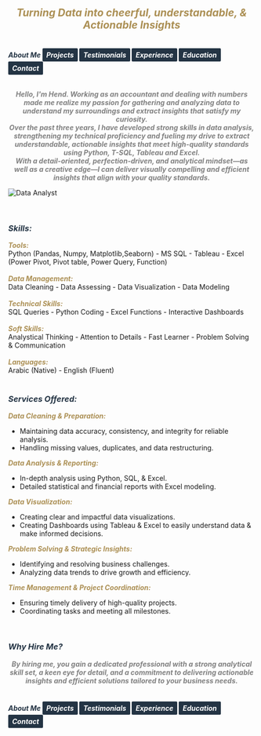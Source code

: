 ## ***<center><span style="color:#ac9055">Turning Data into cheerful, understandable, & Actionable Insights</span></center>***
<br>
<strong>
  <em>
    <span style="color:#243444"> 
      About Me 
    </span>
    <a href="https://hend-a-ghafour.github.io/Projects" style="display:inline-block; padding:5px 8px; color:white; background-color:#243444; text-align:center; text-decoration:none; border-radius:2px;">
      Projects
    </a>
    <a href="https://hend-a-ghafour.github.io/Testimonials" style="display:inline-block; padding:5px 8px; color:white; background-color:#243444; text-align:center; text-decoration:none; border-radius:2px;"> 
      Testimonials 
    </a>
    <a href="https://hend-a-ghafour.github.io/Experience" style="display:inline-block; padding:5px 8px; color:white; background-color:#243444; text-align:center; text-decoration:none; border-radius:2px;"> 
      Experience 
    </a>
    <a href="https://hend-a-ghafour.github.io/Certifications" style="display:inline-block; padding:5px 8px; color:white; background-color:#243444; text-align:center; text-decoration:none; border-radius:2px;"> 
      Education 
    </a>
    <a href="https://hend-a-ghafour.github.io/Contact" style="display:inline-block; padding:5px 8px; color:white; background-color:#243444; text-align:center; text-decoration:none; border-radius:2px;"> 
      Contact 
    </a>
  </em>
</strong>
<br><br>
<p>
  <strong>
    <em>
      <center>
        <span style="color:#808080">
          Hello, I'm Hend. Working as an accountant and dealing with numbers made me realize my passion for gathering and analyzing data to understand my surroundings and extract insights that satisfy my curiosity. <br>
          Over the past three years, I have developed strong skills in data analysis, strengthening my technical proficiency and fueling my drive to extract understandable, actionable insights that meet high-quality standards using Python, T-SQL, Tableau and Excel. <br> 
          With a detail-oriented, perfection-driven, and analytical mindset—as well as a creative edge—I can deliver visually compelling and efficient insights that align with your quality standards.
        </span>
      </center>
    </em>
  </strong>
</p>

![Data Analyst](https://hend-a-ghafour.github.io/Media/HR.jpg)

<br>

### ***<span style="color:#243444"> Skills: </span>***
***<span style="color:#ac9055"> Tools: </span>***<br>   Python (Pandas, Numpy, Matplotlib,Seaborn) - MS SQL - Tableau - Excel (Power Pivot, Pivot table, Power Query, Function) <br> <br> 
***<span style="color:#ac9055"> Data Management: </span>***<br>   Data Cleaning - Data Assessing - Data Visualization - Data Modeling <br> <br> 
***<span style="color:#ac9055">  Technical Skills: </span>***<br>   SQL Queries - Python Coding - Excel Functions - Interactive Dashboards <br> <br> 
***<span style="color:#ac9055"> Soft Skills: </span>***<br>   Analystical Thinking - Attention to Details -  Fast Learner - Problem Solving & Communication <br> <br> 
***<span style="color:#ac9055"> Languages: </span>***<br>   Arabic (Native) - English (Fluent) 
<br><br>
<p style='text-align: justify;'>
  <h3>
    <strong>
      <em>
        <span style="color:#243444"> 
          Services Offered: 
        </span>
      </em>
    </strong>
  </h3>
  <strong>
    <em>
      <span style="color:#ac9055"> 
        Data Cleaning & Preparation: 
      </span>
    </em>
  </strong>
  <ul>
    <li>Maintaining data accuracy, consistency, and integrity for reliable analysis.</li>
    <li>Handling missing values, duplicates, and data restructuring.</li>
  </ul>
  <strong>
    <em>
      <span style="color:#ac9055"> 
        Data Analysis & Reporting: 
      </span>
    </em>
  </strong>
  <ul>
    <li>In-depth analysis using Python, SQL, & Excel.</li>
    <li>Detailed statistical and financial reports with Excel modeling.</li>
  </ul>
  <strong>
    <em>
      <span style="color:#ac9055"> 
        Data Visualization: 
      </span>
    </em>
  </strong>
  <ul>
    <li> Creating clear and impactful data visualizations.</li>
    <li>Creating Dashboards using Tableau & Excel to easily understand data & make informed decisions.</li>
  </ul>
  <strong>
    <em>
      <span style="color:#ac9055"> 
        Problem Solving & Strategic Insights: 
      </span>
    </em>
  </strong>
  <ul>
    <li>Identifying and resolving business challenges.</li>
    <li>Analyzing data trends to drive growth and efficiency.</li>
  </ul>
  <strong>
    <em>
      <span style="color:#ac9055"> 
        Time Management & Project Coordination: 
      </span>
    </em>
  </strong>
  <ul>
    <li>Ensuring timely delivery of high-quality projects.</li>
    <li>Coordinating tasks and meeting all milestones.</li>
  </ul>
 </p>
<br>

### ***<span style="color:#243444"> Why Hire Me? </span>***
<strong>
  <em>
    <center>  
      <span style="color:#808080">
        By hiring me, you gain a dedicated professional with a strong analytical skill set, a keen eye for detail, and a commitment to delivering actionable insights and efficient solutions tailored to your business needs. 
      </span>
    </center>
  </em>
</strong>
<br><br>

<strong>
  <em>
    <span style="color:#243444"> 
      About Me 
    </span>
    <a href="https://hend-a-ghafour.github.io/Projects" style="display:inline-block; padding:5px 8px; color:white; background-color:#243444; text-align:center; text-decoration:none; border-radius:2px;">
      Projects
    </a>
    <a href="https://hend-a-ghafour.github.io/Testimonials" style="display:inline-block; padding:5px 8px; color:white; background-color:#243444; text-align:center; text-decoration:none; border-radius:2px;"> 
      Testimonials 
    </a>
    <a href="https://hend-a-ghafour.github.io/Experience" style="display:inline-block; padding:5px 8px; color:white; background-color:#243444; text-align:center; text-decoration:none; border-radius:2px;"> 
      Experience 
    </a>
    <a href="https://hend-a-ghafour.github.io/Certifications" style="display:inline-block; padding:5px 8px; color:white; background-color:#243444; text-align:center; text-decoration:none; border-radius:2px;"> 
      Education 
    </a>
    <a href="https://hend-a-ghafour.github.io/Contact" style="display:inline-block; padding:5px 8px; color:white; background-color:#243444; text-align:center; text-decoration:none; border-radius:2px;"> 
      Contact 
    </a>
  </em>
</strong>
